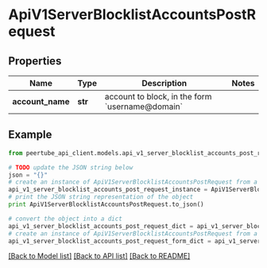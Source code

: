 # ApiV1ServerBlocklistAccountsPostRequest


## Properties
Name | Type | Description | Notes
------------ | ------------- | ------------- | -------------
**account_name** | **str** | account to block, in the form &#x60;username@domain&#x60; | 

## Example

```python
from peertube_api_client.models.api_v1_server_blocklist_accounts_post_request import ApiV1ServerBlocklistAccountsPostRequest

# TODO update the JSON string below
json = "{}"
# create an instance of ApiV1ServerBlocklistAccountsPostRequest from a JSON string
api_v1_server_blocklist_accounts_post_request_instance = ApiV1ServerBlocklistAccountsPostRequest.from_json(json)
# print the JSON string representation of the object
print ApiV1ServerBlocklistAccountsPostRequest.to_json()

# convert the object into a dict
api_v1_server_blocklist_accounts_post_request_dict = api_v1_server_blocklist_accounts_post_request_instance.to_dict()
# create an instance of ApiV1ServerBlocklistAccountsPostRequest from a dict
api_v1_server_blocklist_accounts_post_request_form_dict = api_v1_server_blocklist_accounts_post_request.from_dict(api_v1_server_blocklist_accounts_post_request_dict)
```
[[Back to Model list]](../README.md#documentation-for-models) [[Back to API list]](../README.md#documentation-for-api-endpoints) [[Back to README]](../README.md)



